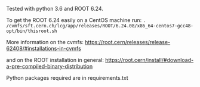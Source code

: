 Tested with python 3.6 and ROOT 6.24.

To get the ROOT 6.24 easily on a CentOS machine run:
`. /cvmfs/sft.cern.ch/lcg/app/releases/ROOT/6.24.08/x86_64-centos7-gcc48-opt/bin/thisroot.sh`

More information on the cvmfs:
https://root.cern/releases/release-62408/#installations-in-cvmfs

and on the ROOT installation in general: 
https://root.cern/install/#download-a-pre-compiled-binary-distribution

Python packages required are in requirements.txt